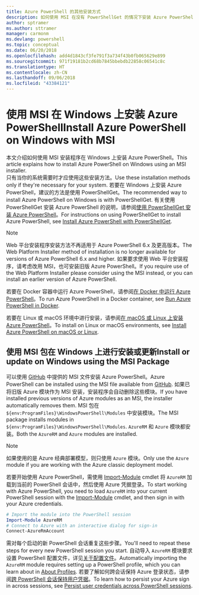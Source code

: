 ```yaml
---
title: Azure PowerShell 的其他安装方式
description: 如何使用 MSI 在没有 PowerShellGet 的情况下安装 Azure PowerShell
author: sptramer
ms.author: sttramer
manager: carmonm
ms.devlang: powershell
ms.topic: conceptual
ms.date: 06/20/2018
ms.openlocfilehash: add4d1843cf3fe791f3a734f43b0fb065629e899
ms.sourcegitcommit: 971f19181b2cd68b7845bbebdb22858c06541c8c
ms.translationtype: HT
ms.contentlocale: zh-CN
ms.lasthandoff: 09/06/2018
ms.locfileid: "43384121"
---
```

# <a name="install-azure-powershell-on-windows-with-msi"></a><span data-ttu-id="a3c95-103">使用 MSI 在 Windows 上安装 Azure PowerShell</span><span class="sxs-lookup"><span data-stu-id="a3c95-103">Install Azure PowerShell on Windows with MSI</span></span>

<span data-ttu-id="a3c95-104">本文介绍如何使用 MSI 安装程序在 Windows 上安装 Azure PowerShell。</span><span class="sxs-lookup"><span data-stu-id="a3c95-104">This article explains how to install Azure PowerShell on Windows using an MSI installer.</span></span>  
<span data-ttu-id="a3c95-105">只有当你的系统需要时才应使用这些安装方法。</span><span class="sxs-lookup"><span data-stu-id="a3c95-105">Use these installation methods only if they're necessary for your system.</span></span> <span data-ttu-id="a3c95-106">若要在 Windows 上安装 Azure PowerShell，建议的方法是使用 PowerShellGet。</span><span class="sxs-lookup"><span data-stu-id="a3c95-106">The recommended way to install Azure PowerShell on Windows is with PowerShellGet.</span></span> <span data-ttu-id="a3c95-107">有关使用 PowerShellGet 安装 Azure PowerShell 的说明，请参阅[使用 PowerShellGet 安装 Azure PowerShell](install-azurerm-ps.md)。</span><span class="sxs-lookup"><span data-stu-id="a3c95-107">For instructions on using PowerShellGet to install Azure PowerShell, see [Install Azure PowerShell with PowerShellGet](install-azurerm-ps.md).</span></span>

> [!NOTE]
> <span data-ttu-id="a3c95-108">Web 平台安装程序安装方法不再适用于 Azure PowerShell 6.x 及更高版本。</span><span class="sxs-lookup"><span data-stu-id="a3c95-108">The Web Platform Installer method of installation is no longer available for versions of Azure PowerShell 6.x and higher.</span></span> <span data-ttu-id="a3c95-109">如果要求使用 Web 平台安装程序，请考虑改用 MSI，也可安装旧版 Azure PowerShell。</span><span class="sxs-lookup"><span data-stu-id="a3c95-109">If you require use of the Web Platform Installer please consider using the MSI instead, or you can install an earlier version of Azure PowerShell.</span></span>

<span data-ttu-id="a3c95-110">若要在 Docker 容器中运行 Azure PowerShell，请参阅[在 Docker 中运行 Azure PowerShell](azurerm-ps-in-docker.md)。</span><span class="sxs-lookup"><span data-stu-id="a3c95-110">To run Azure PowerShell in a Docker container, see [Run Azure PowerShell in Docker](azurerm-ps-in-docker.md).</span></span>

<span data-ttu-id="a3c95-111">若要在 Linux 或 macOS 环境中进行安装，请参阅[在 macOS 或 Linux 上安装 Azure PowerShell](install-azurermps-maclinux.md)。</span><span class="sxs-lookup"><span data-stu-id="a3c95-111">To install on Linux or macOS environments, see [Install Azure PowerShell on macOS or Linux](install-azurermps-maclinux.md).</span></span>

## <a name="install-or-update-on-windows-using-the-msi-package"></a><span data-ttu-id="a3c95-112">使用 MSI 包在 Windows 上进行安装或更新</span><span class="sxs-lookup"><span data-stu-id="a3c95-112">Install or update on Windows using the MSI Package</span></span>

<span data-ttu-id="a3c95-113">可以使用 [GitHub](https://github.com/Azure/azure-powershell/releases/latest) 中提供的 MSI 文件安装 Azure PowerShell。</span><span class="sxs-lookup"><span data-stu-id="a3c95-113">Azure PowerShell can be installed using the MSI file available from [GitHub](https://github.com/Azure/azure-powershell/releases/latest).</span></span> <span data-ttu-id="a3c95-114">如果已将旧版 Azure 模块作为 MSI 安装，安装程序会自动删除这些模块。</span><span class="sxs-lookup"><span data-stu-id="a3c95-114">If you have installed previous versions of Azure modules as an MSI, the installer automatically removes them.</span></span> <span data-ttu-id="a3c95-115">MSI 包在 `${env:ProgramFiles}\WindowsPowerShell\Modules` 中安装模块。</span><span class="sxs-lookup"><span data-stu-id="a3c95-115">The MSI package installs modules in `${env:ProgramFiles}\WindowsPowerShell\Modules`.</span></span> <span data-ttu-id="a3c95-116">`AzureRM` 和 `Azure` 模块都安装。</span><span class="sxs-lookup"><span data-stu-id="a3c95-116">Both the `AzureRM` and `Azure` modules are installed.</span></span>

> [!NOTE]
> <span data-ttu-id="a3c95-117">如果使用的是 Azure 经典部署模型，则只使用 `Azure` 模块。</span><span class="sxs-lookup"><span data-stu-id="a3c95-117">Only use the `Azure` module if you are working with the Azure classic deployment model.</span></span>

<span data-ttu-id="a3c95-118">若要开始使用 Azure PowerShell，需使用 [Import-Module](/powershell/module/Microsoft.PowerShell.Core/Import-Module) cmdlet 将 `AzureRM` 加载到当前的 PowerShell 会话中，然后使用 Azure 凭据登录。</span><span class="sxs-lookup"><span data-stu-id="a3c95-118">To start working with Azure PowerShell, you need to load `AzureRM` into your current PowerShell session with the [Import-Module](/powershell/module/Microsoft.PowerShell.Core/Import-Module) cmdlet, and then sign in with your Azure credentials.</span></span>

```powershell
# Import the module into the PowerShell session
Import-Module AzureRM
# Connect to Azure with an interactive dialog for sign-in
Connect-AzureRmAccount
```

<span data-ttu-id="a3c95-119">需对每个启动的新 PowerShell 会话重复这些步骤。</span><span class="sxs-lookup"><span data-stu-id="a3c95-119">You'll need to repeat these steps for every new PowerShell session you start.</span></span> <span data-ttu-id="a3c95-120">自动导入 `AzureRM` 模块要求设置 PowerShell 配置文件，详见[关于配置文件](/powershell/module/microsoft.powershell.core/about/about_profiles)。</span><span class="sxs-lookup"><span data-stu-id="a3c95-120">Automatically importing the `AzureRM` module requires setting up a PowerShell profile, which you can learn about in [About Profiles](/powershell/module/microsoft.powershell.core/about/about_profiles).</span></span>
<span data-ttu-id="a3c95-121">若要了解如何跨会话保持 Azure 登录状态，请参阅[跨 PowerShell 会话保持用户凭据](context-persistence.md)。</span><span class="sxs-lookup"><span data-stu-id="a3c95-121">To learn how to persist your Azure sign in across sessions, see [Persist user credentials across PowerShell sessions](context-persistence.md).</span></span>